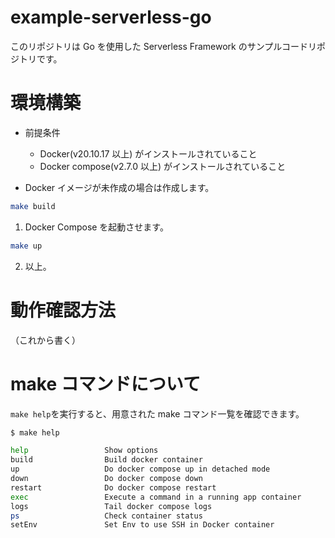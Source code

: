 # example-serverless-go

このリポジトリは Go を使用した Serverless Framework のサンプルコードリポジトリです。

# 環境構築

- 前提条件

  - Docker(v20.10.17 以上) がインストールされていること
  - Docker compose(v2.7.0 以上) がインストールされていること

- Docker イメージが未作成の場合は作成します。

```bash
make build
```

1. Docker Compose を起動させます。

```bash
make up
```

2. 以上。

# 動作確認方法

（これから書く）

# make コマンドについて

`make help`を実行すると、用意された make コマンド一覧を確認できます。

```bash
$ make help

help                 Show options
build                Build docker container
up                   Do docker compose up in detached mode
down                 Do docker compose down
restart              Do docker compose restart
exec                 Execute a command in a running app container
logs                 Tail docker compose logs
ps                   Check container status
setEnv               Set Env to use SSH in Docker container
```
